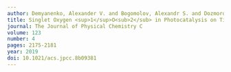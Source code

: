 ```yaml
---
author: Demyanenko, Alexander V. and Bogomolov, Alexandr S. and Dozmorov, Nikolay V. and Svyatova, Alexandra I. and Pyryaeva, Alexandra P. and Goldort, Veniamin G. and Kochubei, Sergei A. and Baklanov, Alexey V.
title: Singlet Oxygen <sup>1</sup>O<sub>2</sub> in Photocatalysis on TiO<sub>2</sub>. Where Does It Come from?
journal: The Journal of Physical Chemistry C
volume: 123
number: 4
pages: 2175-2181
year: 2019
doi: 10.1021/acs.jpcc.8b09381
---
```

